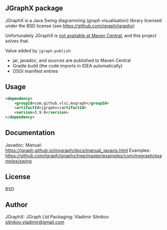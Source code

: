 JGraphX package
---------------

JGraphX is a Java Swing diagramming (graph visualisation) library licensed under the BSD license (see https://github.com/jgraph/jgraphx)

Unfortunately JGraphX is [not available at Maven Central](https://github.com/jgraph/jgraphx/issues/28),
and this project solves that.

Value added by `jgraph-publish`:
* jar, javadoc, and sources are published to Maven Central 
* Gradle build (the code imports in IDEA automatically)
* OSGI manifest entries

Usage
-----

```xml
<dependency>
    <groupId>com.github.vlsi.mxgraph</groupId>
    <artifactId>jgraphx</artifactId>
    <version>3.9.8</version>
</dependency>
```

Documentation
-------------

Javadoc: 
Manual: https://jgraph.github.io/mxgraph/docs/manual_javavis.html
Examples: https://github.com/jgraph/jgraphx/tree/master/examples/com/mxgraph/examples/swing

License
-------

BSD

Author
------

JGraphX: JGraph Ltd
Packaging: Vladimir Sitnikov <sitnikov.vladimir@gmail.com>
